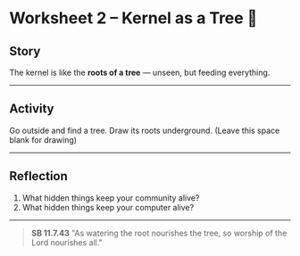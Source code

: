 # Worksheet 2 – Kernel as a Tree 🌳

## Story
The kernel is like the **roots of a tree** — unseen, but feeding everything.

---

## Activity
Go outside and find a tree. Draw its roots underground. (Leave this space blank
for drawing)

---

## Reflection
1. What hidden things keep your community alive?
2. What hidden things keep your computer alive?

---

> **SB 11.7.43** "As watering the root nourishes the tree, so worship of the
> Lord nourishes
all."
